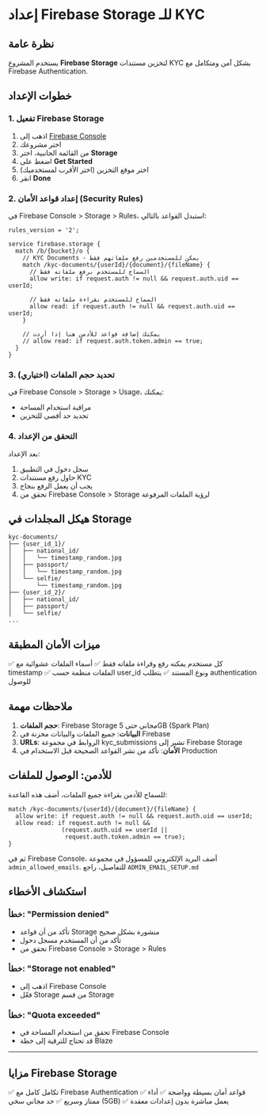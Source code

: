 # إعداد Firebase Storage للـ KYC

## نظرة عامة

يستخدم المشروع **Firebase Storage** لتخزين مستندات KYC بشكل آمن ومتكامل مع Firebase Authentication.

## خطوات الإعداد

### 1. تفعيل Firebase Storage

1. اذهب إلى [Firebase Console](https://console.firebase.google.com)
2. اختر مشروعك
3. من القائمة الجانبية، اختر **Storage**
4. اضغط على **Get Started**
5. اختر موقع التخزين (اختر الأقرب لمستخدميك)
6. انقر **Done**

### 2. إعداد قواعد الأمان (Security Rules)

في Firebase Console > Storage > Rules، استبدل القواعد بالتالي:

```
rules_version = '2';

service firebase.storage {
  match /b/{bucket}/o {
    // KYC Documents - يمكن للمستخدمين رفع ملفاتهم فقط
    match /kyc-documents/{userId}/{document}/{fileName} {
      // السماح للمستخدم برفع ملفاته فقط
      allow write: if request.auth != null && request.auth.uid == userId;

      // السماح للمستخدم بقراءة ملفاته فقط
      allow read: if request.auth != null && request.auth.uid == userId;
    }

    // يمكنك إضافة قواعد للأدمن هنا إذا أردت
    // allow read: if request.auth.token.admin == true;
  }
}
```

### 3. تحديد حجم الملفات (اختياري)

في Firebase Console > Storage > Usage، يمكنك:
- مراقبة استخدام المساحة
- تحديد حد أقصى للتخزين

### 4. التحقق من الإعداد

بعد الإعداد:
1. سجل دخول في التطبيق
2. حاول رفع مستندات KYC
3. يجب أن يعمل الرفع بنجاح
4. تحقق من Firebase Console > Storage لرؤية الملفات المرفوعة

## هيكل المجلدات في Storage

```
kyc-documents/
├── {user_id_1}/
│   ├── national_id/
│   │   └── timestamp_random.jpg
│   ├── passport/
│   │   └── timestamp_random.jpg
│   └── selfie/
│       └── timestamp_random.jpg
├── {user_id_2}/
│   ├── national_id/
│   ├── passport/
│   └── selfie/
...
```

## ميزات الأمان المطبقة

✅ كل مستخدم يمكنه رفع وقراءة ملفاته فقط
✅ أسماء الملفات عشوائية مع timestamp
✅ الملفات منظمة حسب user_id ونوع المستند
✅ يتطلب authentication للوصول

## ملاحظات مهمة

1. **حجم الملفات**: Firebase Storage مجاني حتى 5GB (Spark Plan)
2. **البيانات**: جميع الملفات والبيانات مخزنة في Firebase
3. **URLs**: الروابط في مجموعة kyc_submissions تشير إلى Firebase Storage
4. **الأمان**: تأكد من نشر القواعد الصحيحة قبل الاستخدام في Production

## للأدمن: الوصول للملفات

للسماح للأدمن بقراءة جميع الملفات، أضف هذه القاعدة:

```
match /kyc-documents/{userId}/{document}/{fileName} {
  allow write: if request.auth != null && request.auth.uid == userId;
  allow read: if request.auth != null &&
               (request.auth.uid == userId ||
                request.auth.token.admin == true);
}
```

ثم في Firebase Console، أضف البريد الإلكتروني للمسؤول في مجموعة `admin_allowed_emails`.
للتفاصيل، راجع `ADMIN_EMAIL_SETUP.md`

## استكشاف الأخطاء

### خطأ: "Permission denied"
- تأكد من أن قواعد Storage منشورة بشكل صحيح
- تأكد من أن المستخدم مسجل دخول
- تحقق من Firebase Console > Storage > Rules

### خطأ: "Storage not enabled"
- اذهب إلى Firebase Console
- فعّل Storage من قسم Storage

### خطأ: "Quota exceeded"
- تحقق من استخدام المساحة في Firebase Console
- قد تحتاج للترقية إلى خطة Blaze

---

## مزايا Firebase Storage

✅ تكامل كامل مع Firebase Authentication
✅ قواعد أمان بسيطة وواضحة
✅ أداء ممتاز وسريع
✅ حد مجاني سخي (5GB)
✅ يعمل مباشرة بدون إعدادات معقدة

